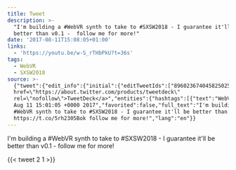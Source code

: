 ```yaml
---
title: Tweet
description: >-
  "I'm building a #WebVR synth to take to #SXSW2018 - I guarantee it'll be
  better than v0.1 -  follow me for more!"
date: '2017-08-11T15:08:05+01:00'
links:
  - 'https://youtu.be/w-S_rTHbPkU?t=36s'
tags:
  - WebVR
  - SXSW2018
source: >-
  {"tweet":{"edit_info":{"initial":{"editTweetIds":["896023674045825025"],"editableUntil":"2017-08-11T16:01:05.864Z","editsRemaining":"5","isEditEligible":true}},"retweeted":false,"source":"<a
  href=\"https://about.twitter.com/products/tweetdeck\"
  rel=\"nofollow\">TweetDeck</a>","entities":{"hashtags":[{"text":"WebVR","indices":["15","21"]},{"text":"SXSW2018","indices":["39","48"]}],"symbols":[],"user_mentions":[],"urls":[{"url":"https://t.co/5rh2305Bok","expanded_url":"https://youtu.be/w-S_rTHbPkU?t=36s","display_url":"youtu.be/w-S_rTHbPkU?t=…","indices":["91","114"]}]},"display_text_range":["0","134"],"favorite_count":"2","id_str":"896023674045825025","truncated":false,"retweet_count":"1","id":"896023674045825025","possibly_sensitive":false,"created_at":"Fri
  Aug 11 15:01:05 +0000 2017","favorited":false,"full_text":"I'm building a
  #WebVR synth to take to #SXSW2018 - I guarantee it'll be better than v0.1 -
  https://t.co/5rh2305Bok follow me for more!","lang":"en"}}
---
```

I'm building a #WebVR synth to take to #SXSW2018 - I guarantee it'll be better than v0.1 -  follow me for more!
    
{{< tweet 2 1 >}}
    
